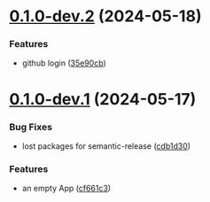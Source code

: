 # [0.1.0-dev.2](https://github.com/dakorsun/my-nextjs-blog/compare/v0.1.0-dev.1...v0.1.0-dev.2) (2024-05-18)

### Features

- github login ([35e90cb](https://github.com/dakorsun/my-nextjs-blog/commit/35e90cb0dfe6b09fb2df0d2f399231fe3a522f73))

# [0.1.0-dev.1](https://github.com/dakorsun/my-nextjs-blog/compare/v0.0.0...v0.1.0-dev.1) (2024-05-17)

### Bug Fixes

- lost packages for semantic-release ([cdb1d30](https://github.com/dakorsun/my-nextjs-blog/commit/cdb1d30e381dbd797522d80cc8207d71566dd2a8))

### Features

- an empty App ([cf661c3](https://github.com/dakorsun/my-nextjs-blog/commit/cf661c3620dda42c1a9784e8fb399560411e6f32))

